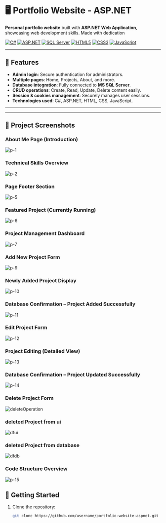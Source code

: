 # 🖥️ Portfolio Website - ASP.NET

**Personal portfolio website** built with **ASP.NET Web Application**, showcasing web development skills. Made with dedication

[![C#](https://img.shields.io/badge/C%23-239120?style=for-the-badge&logo=c-sharp&logoColor=white)](https://docs.microsoft.com/en-us/dotnet/csharp/) 
[![ASP.NET](https://img.shields.io/badge/ASP.NET-512BD4?style=for-the-badge&logo=asp.net&logoColor=white)](https://dotnet.microsoft.com/apps/aspnet)
[![SQL Server](https://img.shields.io/badge/MS_SQL-0078D7?style=for-the-badge&logo=microsoft-sql-server&logoColor=white)](https://www.microsoft.com/en-us/sql-server)
[![HTML5](https://img.shields.io/badge/HTML5-E34F26?style=for-the-badge&logo=html5&logoColor=white)](https://developer.mozilla.org/en-US/docs/Web/HTML)
[![CSS3](https://img.shields.io/badge/CSS3-1572B6?style=for-the-badge&logo=css3&logoColor=white)](https://developer.mozilla.org/en-US/docs/Web/CSS)
[![JavaScript](https://img.shields.io/badge/JavaScript-F7DF1E?style=for-the-badge&logo=javascript&logoColor=black)](https://developer.mozilla.org/en-US/docs/Web/JavaScript)

---

## 🌟 Features

- **Admin login**: Secure authentication for administrators.  
- **Multiple pages**: Home, Projects, About, and more.  
- **Database integration**: Fully connected to **MS SQL Server**.  
- **CRUD operations**: Create, Read, Update, Delete content easily.  
- **Session & cookies management**: Securely manages user sessions.  
- **Technologies used**: C#, ASP.NET, HTML, CSS, JavaScript.

---
---

## 📸 Project Screenshots

### About Me Page (Introduction)  
![p-1](./images/me1.jpg)

### Technical Skills Overview  
![p-2](./images/p2.jpg)

### Page Footer Section  
![p-5](./images/p-5.jpg)

### Featured Project (Currently Running)  
![p-6](./images/p-6.jpg)

### Project Management Dashboard  
![p-7](./images/p-7.jpg)

### Add New Project Form  
![p-9](./images/p-9.jpg)

### Newly Added Project Display  
![p-10](./images/p-10.jpg)

### Database Confirmation – Project Added Successfully  
![p-11](./images/p-11.jpg)

### Edit Project Form  
![p-12](./images/p-12.jpg)

### Project Editing (Detailed View)  
![p-13](./images/p-13.jpg)

### Database Confirmation – Project Updated Successfully  
![p-14](./images/p-14.jpg)
### Delete Project Form  
![deleteOperation](./images/deleteOperation.jpg)
### deleted Project from ui  
![dfui](./images/dfui.jpg)
###  deleted Project from database
![dfdb](./images/dfdb.jpg)



### Code Structure Overview  
![p-15](./images/p-15.jpg)

## 🚀 Getting Started

1. Clone the repository:
   ```bash
   git clone https://github.com/username/portfolio-website-aspnet.git

